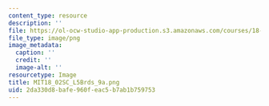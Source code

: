 ```yaml
---
content_type: resource
description: ''
file: https://ol-ocw-studio-app-production.s3.amazonaws.com/courses/18-02sc-multivariable-calculus-fall-2010/2da330d8bafe960feac5b7ab1b759753_MIT18_02SC_L5Brds_9a.png
file_type: image/png
image_metadata:
  caption: ''
  credit: ''
  image-alt: ''
resourcetype: Image
title: MIT18_02SC_L5Brds_9a.png
uid: 2da330d8-bafe-960f-eac5-b7ab1b759753
---
```

